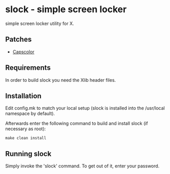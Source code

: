 slock - simple screen locker
============================
simple screen locker utility for X.

Patches
-------

* [Capscolor](https://tools.suckless.org/slock/patches/capscolor/)

Requirements
------------
In order to build slock you need the Xlib header files.


Installation
------------
Edit config.mk to match your local setup (slock is installed into
the /usr/local namespace by default).

Afterwards enter the following command to build and install slock
(if necessary as root):

    make clean install


Running slock
-------------
Simply invoke the 'slock' command. To get out of it, enter your password.

